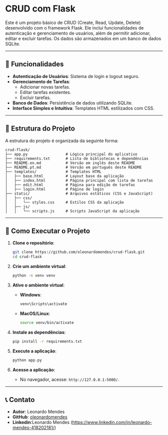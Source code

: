 # CRUD com Flask

Este é um projeto básico de CRUD (Create, Read, Update, Delete) desenvolvido com o framework Flask. Ele inclui funcionalidades de autenticação e gerenciamento de usuários, além de permitir adicionar, editar e excluir tarefas. Os dados são armazenados em um banco de dados SQLite.

---

## 🎯 Funcionalidades

- **Autenticação de Usuários**: Sistema de login e logout seguro.
- **Gerenciamento de Tarefas**:
  - Adicionar novas tarefas.
  - Editar tarefas existentes.
  - Excluir tarefas.
- **Banco de Dados**: Persistência de dados utilizando SQLite.
- **Interface Simples e Intuitiva**: Templates HTML estilizados com CSS.

---

## 📂 Estrutura do Projeto

A estrutura do projeto é organizada da seguinte forma:

```plaintext
crud-flask/
├── app.py                 # Lógica principal do aplicativo
├── requirements.txt       # Lista de bibliotecas e dependências
├── README.en.md           # Versão em inglês deste README
├── README.pt.md           # Versão em português deste README
├── templates/             # Templates HTML
│   ├── base.html          # Layout base da aplicação
│   ├── index.html         # Página principal com lista de tarefas
│   ├── edit.html          # Página para edição de tarefas
│   ├── login.html         # Página de login
├── static/                # Arquivos estáticos (CSS e JavaScript)
│   ├── css/
│   │   └── styles.css     # Estilos CSS da aplicação
│   ├── js/
│   │   └── scripts.js     # Scripts JavaScript da aplicação
```

---

## 🚀 Como Executar o Projeto

1. **Clone o repositório**:
    ```bash
    git clone https://github.com/oleonardomendes/crud-flask.git
    cd crud-flask
    ```

2. **Crie um ambiente virtual**:
    ```bash
    python -m venv venv
    ```

3. **Ative o ambiente virtual**:
    - **Windows**:
        ```bash
        venv\Scripts\activate
        ```
    - **MacOS/Linux**:
        ```bash
        source venv/bin/activate
        ```

4. **Instale as dependências**:
    ```bash
    pip install -r requirements.txt
    ```

5. **Execute a aplicação**:
    ```bash
    python app.py
    ```

6. **Acesse a aplicação**:
    - No navegador, acesse: `http://127.0.0.1:5000/`.

---

## 📞 Contato

- **Autor**: Leonardo Mendes  
- **GitHub**: [oleonardomendes](https://github.com/oleonardomendes)
- **Linkedin**:Leonardo Mendes (https://www.linkedin.com/in/leonardo-mendes-418202181/)
